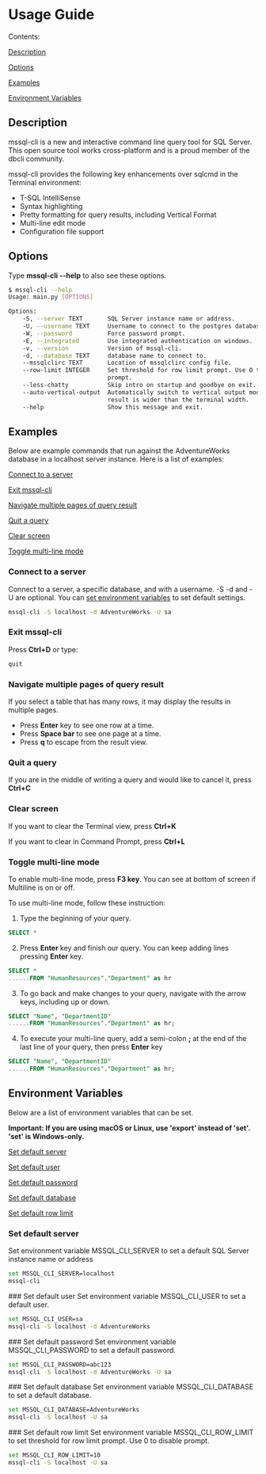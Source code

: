 # Usage Guide
Contents:

[Description](#Description)

[Options](#options)

[Examples](#examples)

[Environment Variables](#environment-variables)

## Description
mssql-cli is a new and interactive command line query tool for SQL Server. This open source tool works cross-platform and is a proud member of the dbcli community.

mssql-cli provides the following key enhancements over sqlcmd in the Terminal environment:
- T-SQL IntelliSense
- Syntax highlighting
- Pretty formatting for query results, including Vertical Format
- Multi-line edit mode
- Configuration file support


## Options
Type **mssql-cli --help** to also see these options.

```bash 
$ mssql-cli --help
Usage: main.py [OPTIONS]

Options:
    -S, --server TEXT       SQL Server instance name or address.
    -U, --username TEXT     Username to connect to the postgres database.
    -W, --password          Force password prompt.
    -E, --integrated        Use integrated authentication on windows.
    -v, --version           Version of mssql-cli.
    -d, --database TEXT     database name to connect to.
    --mssqlclirc TEXT       Location of mssqlclirc config file.
    --row-limit INTEGER     Set threshold for row limit prompt. Use 0 to disable
                            prompt.
    --less-chatty           Skip intro on startup and goodbye on exit.
    --auto-vertical-output  Automatically switch to vertical output mode if the
                            result is wider than the terminal width.
    --help                  Show this message and exit.
```
      
## Examples
Below are example commands that run against the AdventureWorks database in a localhost server instance. Here is a list of examples:

[Connect to a server](#Connect-to-a-server)

[Exit mssql-cli](#Exit-mssql-cli)

[Navigate multiple pages of query result](#Navigate-multiple-pages-of-query-result)

[Quit a query](#Quit-a-query)

[Clear screen](#Clear-screen)

[Toggle multi-line mode](#Toggle-multi-line-mode)



### <a id="Connect-to-a-server"></a>Connect to a server

Connect to a server, a specific database, and with a username. -S -d and -U are optional. You can [set environment variables](#Environment-Variables) to set default settings.

```bash
mssql-cli -S localhost -d AdventureWorks -U sa
```

### <a id="Exit-mssql-cli"></a> Exit mssql-cli 

Press **Ctrl+D** or type:

```bash
quit
```

### <a id="Navigate-multiple-pages-of-query-result"></a>Navigate multiple pages of query result
If you select a table that has many rows, it may display the results in multiple pages.

- Press **Enter** key to see one row at a time.
- Press **Space bar** to see one page at a time.
- Press **q** to escape from the result view.

### <a id="Quit-a-query"></a>Quit a query
If you are in the middle of writing a query and would like to cancel it, press **Ctrl+C**

### <a id="Clear-screen"></a>Clear screen
If you want to clear the Terminal view, press **Ctrl+K**

If you want to clear in Command Prompt, press **Ctrl+L**

### <a id="Toggle-multi-line-mode"></a>Toggle multi-line mode
To enable multi-line mode, press **F3 key**. You can see at bottom of screen if Multiline is on or off.

To use multi-line mode, follow these instruction:

1. Type the beginning of your query.

```sql
SELECT *
```

2. Press **Enter** key and finish our query. You can keep adding lines pressing **Enter** key.

```sql
SELECT *
......FROM "HumanResources"."Department" as hr
```

3. To go back and make changes to your query, navigate with the arrow keys, including up or down.

```sql
SELECT "Name", "DepartmentID"
......FROM "HumanResources"."Department" as hr;
```

4. To execute your multi-line query, add a semi-colon **;** at the end of the last line of your query, then press **Enter** key

```sql
SELECT "Name", "DepartmentID"
......FROM "HumanResources"."Department" as hr;
```

## Environment Variables
Below are a list of environment variables that can be set.

**Important: If you are using macOS or Linux, use 'export' instead of 'set'. 'set' is Windows-only.**

[Set default server](#Set-default-server)

[Set default user](#Set-default-user)

[Set default password](#Set-default-password)

[Set default database](#Set-default-database)

[Set default row limit](#Set-default-row-limit)

### <a id="Set-default-server"></a>Set default server
Set environment variable MSSQL_CLI_SERVER to set a default SQL Server instance name or address

```bash
set MSSQL_CLI_SERVER=localhost
mssql-cli
```

###<a id="Set-default-user"></a> Set default user
Set environment variable MSSQL_CLI_USER to set a default user.

```bash
set MSSQL_CLI_USER=sa
mssql-cli -S localhost -d AdventureWorks
```

###<a id="Set-default-password"></a> Set default password
Set environment variable MSSQL_CLI_PASSWORD to set a default password.

```bash
set MSSQL_CLI_PASSWORD=abc123
mssql-cli -S localhost -d AdventureWorks -U sa
```

###<a id="Set-default-database"></a> Set default database
Set environment variable MSSQL_CLI_DATABASE to set a default database.

```bash
set MSSQL_CLI_DATABASE=AdventureWorks
mssql-cli -S localhost -U sa
```

###<a id="Set-default-row-limit"></a> Set default row limit
Set environment variable MSSQL_CLI_ROW_LIMIT to set threshold for row limit prompt. Use 0 to disable prompt.

```bash
set MSSQL_CLI_ROW_LIMIT=10
mssql-cli -S localhost -U sa
```